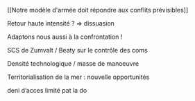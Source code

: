 [[Notre modèle d'armée doit répondre aux conflits prévisibles]]

Retour haute intensité ? => dissuasion

Adaptons nous aussi à la confrontation !

SCS de Zumvalt / Beaty sur le contrôle des coms 

Densité technologique / masse de manoeuvre

Territorialisation de la mer : nouvelle opportunités

deni d’acces limité pat la do